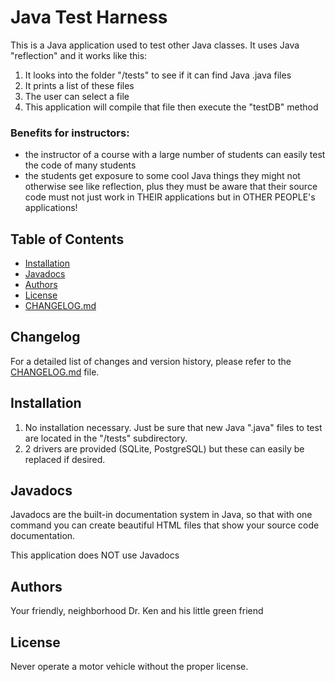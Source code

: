 # Java Test Harness

This is a Java application used to test other Java classes.  It uses
Java "reflection" and it works like this:

1. It looks into the folder "/tests" to see if it can find Java .java files
2. It prints a list of these files
3. The user can select a file
4. This application will compile that file then execute the "testDB" method

### Benefits for instructors:

- the instructor of a course with a large number of students can
easily test the code of many students
- the students get exposure to some cool Java things they might not
otherwise see like reflection, plus they must be aware that their
source code must not just work in THEIR applications but in OTHER PEOPLE's
applications!

## Table of Contents

- [Installation](#installation)
- [Javadocs](#javadocs)
- [Authors](#authors)
- [License](#license)
- [CHANGELOG.md](CHANGELOG.md)


## Changelog

For a detailed list of changes and version history, please refer to the [CHANGELOG.md](CHANGELOG.md) file.

## Installation

1. No installation necessary.  Just be sure that new Java ".java" files to 
test are located in the "/tests" subdirectory.
2. 2 drivers are provided (SQLite, PostgreSQL) but these can easily be
replaced if desired.

## Javadocs

Javadocs are the built-in documentation system in Java, so that with one
command you can create beautiful HTML files that show your source code
documentation.

This application does NOT use Javadocs

## Authors

Your friendly, neighborhood Dr. Ken and his little green friend

## License

Never operate a motor vehicle without the proper license.